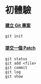 # 初體驗

#### [建立 Git 專案](create_project.md)

    git init

#### [提交一個 Patch](commit_a_patch.md)

    git status
    git add <file>
    git commit
    git log
    git show
